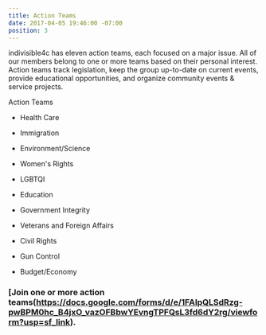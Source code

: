 ```yaml
---
title: Action Teams
date: 2017-04-05 19:46:00 -07:00
position: 3
---
```


indivisible4c has eleven action teams, each focused on a major issue. All of our members belong to one or more teams based on their personal interest. Action teams track legislation, keep the group up-to-date on current events, provide educational opportunities, and organize community events & service projects.

Action Teams

* Health Care

* Immigration

* Environment/Science

* Women's Rights

* LGBTQI

* Education

* Government Integrity

* Veterans and Foreign Affairs

* Civil Rights

* Gun Control

* Budget/Economy



### [Join one or more action teams(https://docs.google.com/forms/d/e/1FAIpQLSdRzg-pwBPM0hc_B4jxO_vazOFBbwYEvngTPFQsL3fd6dY2rg/viewform?usp=sf_link).
